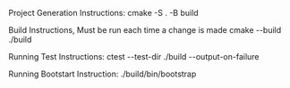 Project Generation Instructions:
cmake -S . -B build

Build Instructions, Must be run each time a change is made
cmake --build ./build

Running Test Instructions:
ctest --test-dir ./build --output-on-failure

Running Bootstart Instruction:
./build/bin/bootstrap

